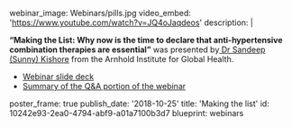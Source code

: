 webinar_image: Webinars/pills.jpg
video_embed: 'https://www.youtube.com/watch?v=JQ4oJaqdeos'
description: |
  <p><strong>“Making the List: Why now is the time to declare that anti-hypertensive combination therapies are essential”</strong> was presented by<a href="http://sunnykishore.org/" target="_blank"> Dr Sandeep (Sunny) Kishore</a> from the Arnhold Institute for Global Health.
  </p>
  <ul>
  	<li><a href="https://www.linkscommunity.org/assets/Webinars/making-the-list-webinar.pptx" target="_blank">Webinar slide deck</a> </li>
  	<li><a href="https://www.linkscommunity.org/assets/Webinars/Making_the_list_QandA.pdf" target="_blank">Summary of the Q&A portion of the webinar</a></li>
  </ul>
poster_frame: true
publish_date: '2018-10-25'
title: 'Making the list'
id: 10242e93-2ea0-4794-abf9-a01a7100b3d7
blueprint: webinars
